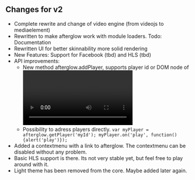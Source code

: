 ## Changes for v2

- Complete rewrite and change of video engine (from videojs to mediaelement)
- Rewritten to make afterglow work with module loaders. Todo: Documentation
- Rewritten UI for better skinnability more solid rendering
- New Features: Support for Facebook (tbd) and HLS (tbd)
- API improvements: 
    - New method afterglow.addPlayer, supports player id or DOM node of <video> element.
    - Possibility to adress players directly. `var myPlayer = afterglow.getPlayer('myId'); myPlayer.on('play', function() {alert('play')});`
- Added a contextmenu with a link to afterglow. The contextmenu can be disabled without any problem.
- Basic HLS support is there. Its not very stable yet, but feel free to play around with it.
- Light theme has been removed from the core. Maybe added later again.
